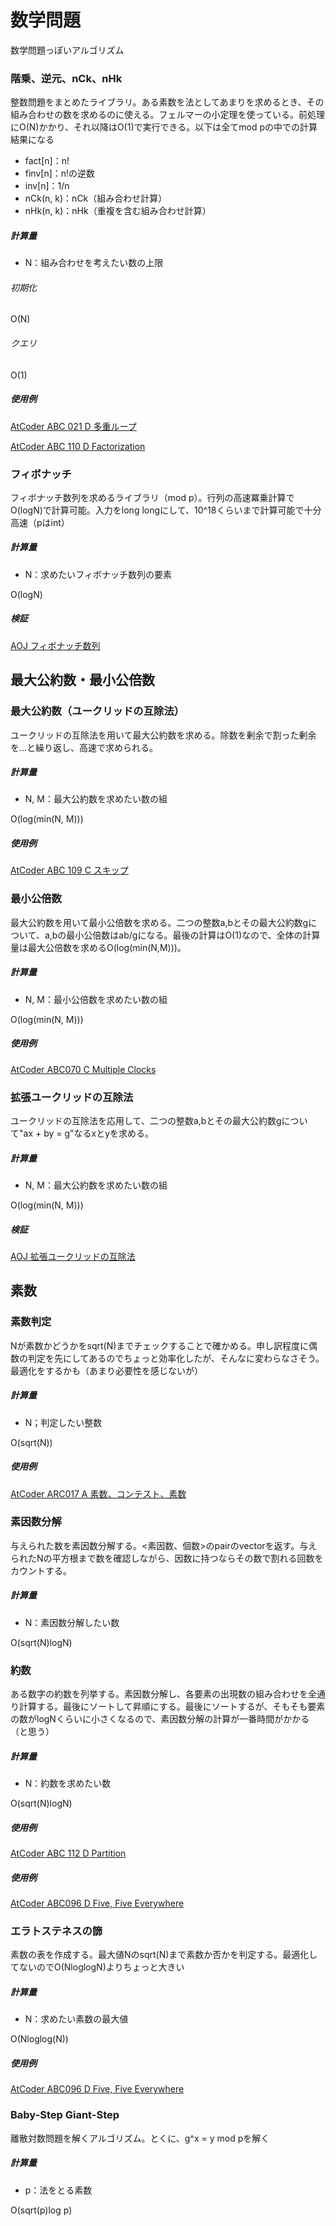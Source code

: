 # 数学問題
数学問題っぽいアルゴリズム

### 階乗、逆元、nCk、nHk
整数問題をまとめたライブラリ。ある素数を法としてあまりを求めるとき、その組み合わせの数を求めるのに使える。フェルマーの小定理を使っている。前処理にO(N)かかり、それ以降はO(1)で実行できる。以下は全てmod pの中での計算結果になる

- fact[n]：n!
- finv[n]：n!の逆数
- inv[n]：1/n
- nCk(n, k)：nCk（組み合わせ計算）
- nHk(n, k)：nHk（重複を含む組み合わせ計算）

##### 計算量
- N：組み合わせを考えたい数の上限

###### 初期化
O(N)

###### クエリ
O(1)

##### 使用例
[AtCoder ABC 021 D 多重ループ](https://beta.atcoder.jp/contests/abc021/submissions/3227162)

[AtCoder ABC 110 D Factorization](https://beta.atcoder.jp/contests/abc110/submissions/3254110)

### フィボナッチ
フィボナッチ数列を求めるライブラリ（mod p）。行列の高速冪乗計算でO(logN)で計算可能。入力をlong longにして、10^18くらいまで計算可能で十分高速（pはint）

##### 計算量
- N：求めたいフィボナッチ数列の要素

O(logN)

##### 検証
[AOJ フィボナッチ数列](http://judge.u-aizu.ac.jp/onlinejudge/description.jsp?id=ALDS1_10_A&lang=jp)

## 最大公約数・最小公倍数

### 最大公約数（ユークリッドの互除法）
ユークリッドの互除法を用いて最大公約数を求める。除数を剰余で割った剰余を...と繰り返し、高速で求められる。

##### 計算量
- N, M：最大公約数を求めたい数の組

O(log(min(N, M)))

##### 使用例

[AtCoder ABC 109 C スキップ](https://beta.atcoder.jp/contests/abc109/submissions/me)

### 最小公倍数
最大公約数を用いて最小公倍数を求める。二つの整数a,bとその最大公約数gについて、a,bの最小公倍数はab/gになる。最後の計算はO(1)なので、全体の計算量は最大公倍数を求めるO(log(min(N,M)))。

##### 計算量
- N, M：最小公倍数を求めたい数の組

O(log(min(N, M)))

##### 使用例
[AtCoder ABC070 C Multiple Clocks](https://beta.atcoder.jp/contests/abc070/submissions/3329136)

### 拡張ユークリッドの互除法
ユークリッドの互除法を応用して、二つの整数a,bとその最大公約数gについて"ax + by = g"なるxとyを求める。

##### 計算量
- N, M：最大公約数を求めたい数の組

O(log(min(N, M)))

##### 検証
[AOJ 拡張ユークリッドの互除法](http://judge.u-aizu.ac.jp/onlinejudge/description.jsp?id=NTL_1_E&lang=jp)


## 素数
### 素数判定
Nが素数かどうかをsqrt(N)までチェックすることで確かめる。申し訳程度に偶数の判定を先にしてあるのでちょっと効率化したが、そんなに変わらなさそう。最適化をするかも（あまり必要性を感じないが）

##### 計算量
- N；判定したい整数

O(sqrt(N))

##### 使用例
[AtCoder ARC017 A 素数、コンテスト、素数](https://beta.atcoder.jp/contests/arc017/submissions/3329239)

### 素因数分解
与えられた数を素因数分解する。<素因数、個数>のpairのvectorを返す。与えられたNの平方根まで数を確認しながら、因数に持つならその数で割れる回数をカウントする。

##### 計算量
- N：素因数分解したい数

O(sqrt(N)logN)

### 約数
ある数字の約数を列挙する。素因数分解し、各要素の出現数の組み合わせを全通り計算する。最後にソートして昇順にする。最後にソートするが、そもそも要素の数がlogNくらいに小さくなるので、素因数分解の計算が一番時間がかかる（と思う）

##### 計算量
- N：約数を求めたい数

O(sqrt(N)logN)

##### 使用例
[AtCoder ABC 112 D Partition](https://beta.atcoder.jp/contests/abc112/submissions/3355926)


##### 使用例
[AtCoder ABC096 D Five, Five Everywhere](https://beta.atcoder.jp/contests/abc096/submissions/3334354)

### エラトステネスの篩
素数の表を作成する。最大値Nのsqrt(N)まで素数か否かを判定する。最適化してないのでO(NloglogN)よりちょっと大きい

##### 計算量
- N：求めたい素数の最大値

O(Nloglog(N))

##### 使用例
[AtCoder ABC096 D Five, Five Everywhere](https://beta.atcoder.jp/contests/abc096/submissions/3334354)

### Baby-Step Giant-Step
離散対数問題を解くアルゴリズム。とくに、g^x = y mod pを解く

##### 計算量
- p：法をとる素数

O(sqrt(p)log p)